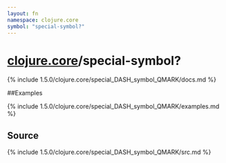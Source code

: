 ```yaml
---
layout: fn
namespace: clojure.core
symbol: "special-symbol?"
---
```


# [clojure.core](../)/special-symbol?

{% include 1.5.0/clojure.core/special_DASH_symbol_QMARK/docs.md %}

##Examples

{% include 1.5.0/clojure.core/special_DASH_symbol_QMARK/examples.md %}
## Source
{% include 1.5.0/clojure.core/special_DASH_symbol_QMARK/src.md %}

